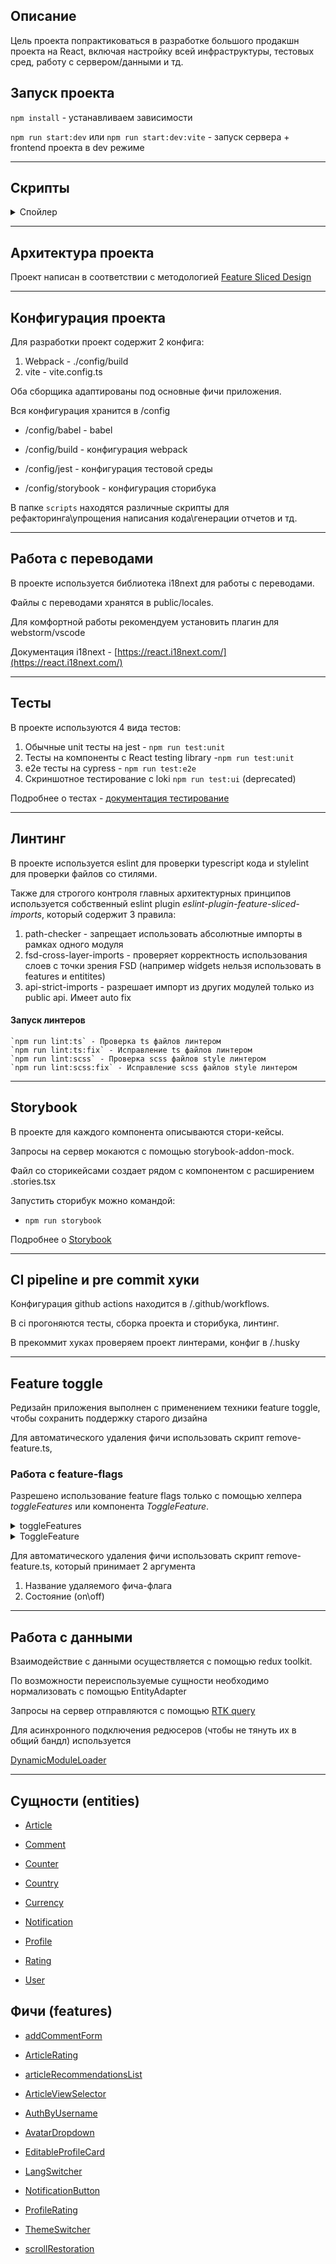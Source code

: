 ## Описание

Цель проекта попрактиковаться в разработке большого продакшн проекта на React, включая настройку всей инфраструктуры, тестовых сред, работу с сервером/данными и тд.

## Запуск проекта

`npm install` - устанавливаем зависимости

`npm run start:dev` или `npm run start:dev:vite` - запуск сервера + frontend проекта в dev режиме

---

## Скрипты

<details>
  <summary>Спойлер</summary>

- `npm run start` - Запуск frontend проекта на webpack dev server
- `npm run start:vite` - Запуск frontend проекта на vite
- `npm run start:dev:server` - Запуск backend сервера
- `npm run start:dev` - Запуск frontend проекта на webpack dev server + backend
- `npm run start:dev:vite` - Запуск frontend проекта на vite + backend
- `npm run build:prod` - Сборка в prod режиме
- `npm run build:dev` - Сборка в dev режиме (не минимизирован)
- `npm run lint:ts` - Проверка ts файлов линтером
- `npm run lint:ts:fix` - Исправление ts файлов линтером
- `npm run lint:scss` - Проверка scss файлов style линтером
- `npm run lint:scss:fix` - Исправление scss файлов style линтером
- `npm run test:unit` - Запуск unit тестов с jest
- `npm run test:ui` - Запуск скриншотных тестов с loki
- `npm run test:ui:ok` - Подтверждение новых скриншотов
- `npm run test:e2e` - Запуск тестовой среды Cypress
- `npm run prepare` - прекоммит хуки husky
- `npm run storybook` - запуск Storybook
- `npm run build-storybook` - Сборка storybook билда
- `npm run generate:slice` - Скрипт для генерации FSD слайсов
- `npm run remove:feature` - Скрипт для удаления устаревших фич

</details>

---

## Архитектура проекта

Проект написан в соответствии с методологией [Feature Sliced Design](https://feature-sliced.design/)

---

## Конфигурация проекта

Для разработки проект содержит 2 конфига:

1. Webpack - ./config/build
2. vite - vite.config.ts

Оба сборщика адаптированы под основные фичи приложения.

Вся конфигурация хранится в /config

- /config/babel - babel

- /config/build - конфигурация webpack

- /config/jest - конфигурация тестовой среды

- /config/storybook - конфигурация сторибука

В папке `scripts` находятся различные скрипты для рефакторинга\упрощения написания кода\генерации отчетов и тд.

---

## Работа с переводами

В проекте используется библиотека i18next для работы с переводами.

Файлы с переводами хранятся в public/locales.

Для комфортной работы рекомендуем установить плагин для webstorm/vscode

Документация i18next - [https://react.i18next.com/](https://react.i18next.com/)

---

## Тесты

В проекте используются 4 вида тестов:

1. Обычные unit тесты на jest - `npm run test:unit`
2. Тесты на компоненты с React testing library -`npm run test:unit`
3. e2e тесты на cypress - `npm run test:e2e`
4. Скриншотное тестирование с loki `npm run test:ui` (deprecated)

Подробнее о тестах - [документация тестирование](/docs/tests.md)

---

## Линтинг

В проекте используется eslint для проверки typescript кода и stylelint для проверки файлов со стилями.

Также для строгого контроля главных архитектурных принципов
используется собственный eslint plugin _eslint-plugin-feature-sliced-imports_,
который содержит 3 правила:

1. path-checker - запрещает использовать абсолютные импорты в рамках одного модуля
2. fsd-cross-layer-imports - проверяет корректность использования слоев с точки зрения FSD
   (например widgets нельзя использовать в features и entitites)
3. api-strict-imports - разрешает импорт из других модулей только из public api. Имеет auto fix

#### Запуск линтеров

```
`npm run lint:ts` - Проверка ts файлов линтером
`npm run lint:ts:fix` - Исправление ts файлов линтером
`npm run lint:scss` - Проверка scss файлов style линтером
`npm run lint:scss:fix` - Исправление scss файлов style линтером
```

---

## Storybook

В проекте для каждого компонента описываются стори-кейсы.

Запросы на сервер мокаются с помощью storybook-addon-mock.

Файл со сторикейсами создает рядом с компонентом с расширением .stories.tsx

Запустить сторибук можно командой:

- `npm run storybook`

Подробнее о [Storybook](/docs/storybook.md)

---

## CI pipeline и pre commit хуки

Конфигурация github actions находится в /.github/workflows.

В ci прогоняются тесты, сборка проекта и сторибука, линтинг.

В прекоммит хуках проверяем проект линтерами, конфиг в /.husky

---

## Feature toggle

Редизайн приложения выполнен с применением техники feature toggle, чтобы сохранить поддержку старого дизайна

Для автоматического удаления фичи использовать скрипт remove-feature.ts,

### Работа с feature-flags

Разрешено использование feature flags только с помощью хелпера _toggleFeatures_ или компонента _ToggleFeature_.

<details>
<summary>toggleFeatures</summary>

```

В toggleFeature передается объект с опциями

{

**name**: название фича-флага

**on**: функция, которая отработает после Включения фичи

**off**: функция, которая отработает после ВЫключения фичи

}

```

</details>

<details>
<summary>ToggleFeature</summary>

```

В ToggleFeature передаются пропсы с опциями

- **feature**: название фича-флага

- **on**: компонент, который вмонтируется после Включения фичи

- **off**: компонент, который вмонтируется после ВЫключения фичи

```

</details>

Для автоматического удаления фичи использовать скрипт remove-feature.ts, который принимает 2 аргумента

1.  Название удаляемого фича-флага
2.  Состояние (on\off)

---

## Работа с данными

Взаимодействие с данными осуществляется с помощью redux toolkit.

По возможности переиспользуемые сущности необходимо нормализовать с помощью EntityAdapter

Запросы на сервер отправляются с помощью [RTK query](/src/shared/api/rtkApi.ts)

Для асинхронного подключения редюсеров (чтобы не тянуть их в общий бандл) используется

[DynamicModuleLoader](/src/shared/lib/components/DynamicModuleLoader/DynamicModuleLoader.tsx)

---

## Сущности (entities)

- [Article](/src/entities/Article)

- [Comment](/src/entities/Comment)

- [Counter](/src/entities/Counter)

- [Country](/src/entities/Country)

- [Currency](/src/entities/Currency)

- [Notification](/src/entities/Notification)

- [Profile](/src/entities/Profile)

- [Rating](/src/entities/Rating)

- [User](/src/entities/User)

## Фичи (features)

- [addCommentForm](/src/features/addCommentForm)

- [ArticleRating](/src/features/ArticleRating)

- [articleRecommendationsList](/src/features/ArticleRecommendationsList)

- [ArticleViewSelector](/src/features/ArticleViewSelector)

- [AuthByUsername](/src/features/AuthByUsername)

- [AvatarDropdown](/src/features/avatarDropdown)

- [EditableProfileCard](/src/features/editableProfileCard)

- [LangSwitcher](/src/features/LangSwitcher)

- [NotificationButton](/src/features/notificationButton)

- [ProfileRating](/src/features/profileRating)

- [ThemeSwitcher](/src/features/ThemeSwitcher)

- [scrollRestoration](/src/features/scrollRestoration)
